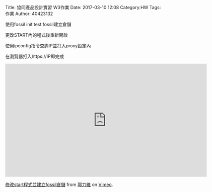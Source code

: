 Title: 協同產品設計實習     W3作業
Date: 2017-03-10 12:08
Category:HW
Tags:作業
Author: 40423132



<!-- PELICAN_END_SUMMARY -->

<p1>使用fossil init test.fossil建立倉儲<p1>

<p2>更改START內的程式後重新開啟</p2>

<p3>使用ipconfig指令查詢IP並打入proxy設定內</p3>

</p3>在瀏覽器打入https://IP即完成 </p3>


<iframe src="https://player.vimeo.com/video/208823032" width="640" height="360" frameborder="0" webkitallowfullscreen mozallowfullscreen allowfullscreen></iframe>
<p><a href="https://vimeo.com/208823032">修改start程式並建立fossil倉儲</a> from <a href="https://vimeo.com/user47579118">郭力維</a> on <a href="https://vimeo.com">Vimeo</a>.</p>




